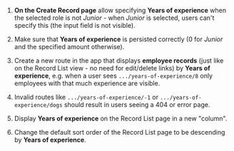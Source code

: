 
1. **On the Create Record page** allow specifying **Years of experience** when the selected role is not *Junior* - when *Junior* is selected, users can't specify this (the input field is not visible).

2. Make sure that **Years of experience** is persisted correctly (0 for *Junior* and the specified amount otherwise).

3. Create a new route in the app that displays **employee records** (just like on the Record List view - no need for edit/delete links) by **Years of experience**, e.g. when a user sees `.../years-of-experience/8` only employees with that much experience are visible.

4. Invalid routes like `.../years-of-experience/-1` or `.../years-of-experience/dogs` should result in users seeing a 404 or error page.

5. Display **Years of experience** on the Record List page in a new "column".

6. Change the default sort order of the Record List page to be descending by **Years of experience**.